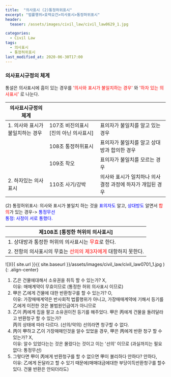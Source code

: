 ```yaml
---
title:  "의사표시 (2)통정허위표시"
excerpt: "법률행위>효력요건>의사표시>통정허위표시"
header:
  teaser: /assets/images/civil_law/civil_law0629_1.jpg

categories:
  - Civil Law
tags:
  - 의사표시
  - 통정허위표시
last_modified_at: 2020-06-30T17:00
---
```


### 의사표시규정의 체계  
통설은 의사표시에 흠이 있는 경우를 <span style="color:red">'의사와 표시가 불일치하는 경우'</span> 와 <span style="color:red">'하자 있는 의사표시'</span> 로 나눈다.  


|	<center>의사표시규정의 체계</center>		|				|				| 
| :-------------------------------------------	| :---------------------------	| :---------------------------	| 
| 1. 의사와 표시가 불일치하는 경우				| 107조 비진의표시 [진의 아닌 의사표시]	| 표의자가 불일치를 알고 있는 경우		|
|						| 108조 통정허위표시			| 표의자가 불일치를 알고 상대방과 합의한 경우	|
|						| 109조 착오			| 표의자가 불일치를 모르는 경우		|
| 2. 하자있는 의사표시					| 110조 사기/강박			| 의사와 표시가 일치하나 의사결정 과정에 하자가 개입된 경우	|


(2) 통정허위표시: 의사와 표시가 불일치 하는 것을 <span style="color:blue">표의자도</span> 알고, <span style="color:blue">상대방도</span> 알면서 <span style="color:red">합의</span>가 있는 경우-> <span style="color:blue">통정무선</span>    
<span style="color:blue">통정: 사정이 서로 통했다.</span>  

|	<center>제108조 [통정한 허위의 의사표시]</center>	|
| :-------------------------------------------	|
| 1. 상대방과 통정한 허위의 의사표시는 <span style="color:red">무효</span>로 한다.		|
| 2. 전항의 의사표시의 무효는 <span style="color:red">선의의 제3자에게</span> 대항하지 못한다.	|


![]({{ site.url }}{{ site.baseurl }}/assets/images/civil_law/civil_law0701_1.jpg   ){: .align-center}  


1) 乙은 건물에대해서 소유권을 취득 할 수 있는가? X,  
이유: 매매계약이 무효이므로 (통정한 허위 의사표시 이므로)  
2) 甲은 乙에게 건물에 대한 반환청구를 할 수 있는가? O,  
이유: 가장매매계약은 반사회적 법률행위가 아니고, 가장매매계약에 기해서 등기를 乙에게 이전한 것은 불법원인급여가 아니므로  
3) 乙이 丙에게 집을 팔고 소유권이전 등기를 해주었다. 甲은 丙에게 건물을 돌려달라고 반환청구 할 수 있는가?  
丙의 상태에 따라 다르다. (선의/악의) 선의라면 청구할 수 없다.   
4) 丙이 甲하고 乙이 가장매매인것을 알수 있었을 경우, 甲은 丙에게 반환 청구 할 수 있는가? X,  
이유: 알수 있었다는는 것은 몰랐다는 것이고 이는 '선의' 이므로 (과실까지는 필요없다: 통정무선)  
5) 그렇다면 甲이 丙에게 반환청구를 할 수 없으면 甲이 불리하다 안하다? 안하다,  
이유: 乙에게 돈달라고 할 수 있기 때문에(매매대금에대한 부당이득반환청구를 할수 있다. 건물 반환은 안되더라도)   
